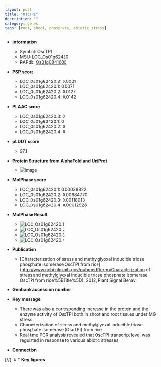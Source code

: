 ```yaml
---
layout: post
title: "OscTPI"
description: ""
category: genes
tags: [root, shoot, phosphate, abiotic stress]
---
```


* **Information**  
    + Symbol: OscTPI  
    + MSU: [LOC_Os01g62420](http://rice.plantbiology.msu.edu/cgi-bin/ORF_infopage.cgi?orf=LOC_Os01g62420)  
    + RAPdb: [Os01g0841600](http://rapdb.dna.affrc.go.jp/viewer/gbrowse_details/irgsp1?name=Os01g0841600)  

* **PSP score**  
    + LOC_Os01g62420.3: 0.0021 
    + LOC_Os01g62420.1: 0.0071 
    + LOC_Os01g62420.2: 0.0127 
    + LOC_Os01g62420.4: 0.0142 

* **PLAAC score**  
    + LOC_Os01g62420.3: 0 
    + LOC_Os01g62420.1: 0 
    + LOC_Os01g62420.2: 0 
    + LOC_Os01g62420.4: 0 

* **pLDDT score**
    + 97.1

* **[Protein Structure from AlphaFold and UniProt](https://www.uniprot.org/uniprotkb/Q8LR75/entry#structure)**
    + ![image](https://ricepsp.github.io/images/Q8/AF-Q8LR75-F1.png)

* **MolPhase score**
    + LOC_Os01g62420.1: 0.00038822
    + LOC_Os01g62420.2: 0.00684770
    + LOC_Os01g62420.3: 0.00118013
    + LOC_Os01g62420.4: 0.00012928

* **MolPhase Result**
    + ![LOC_Os01g62420.1](https://304243504.github.io/Pictures/LOC_Os01g/LOC_Os01g62420.1.png)
    + ![LOC_Os01g62420.2](https://304243504.github.io/Pictures/LOC_Os01g/LOC_Os01g62420.2.png)
    + ![LOC_Os01g62420.3](https://304243504.github.io/Pictures/LOC_Os01g/LOC_Os01g62420.3.png)
    + ![LOC_Os01g62420.4](https://304243504.github.io/Pictures/LOC_Os01g/LOC_Os01g62420.4.png)

* **Publication**  
    + [Characterization of stress and methylglyoxal inducible triose phosphate isomerase OscTPI from rice](http://www.ncbi.nlm.nih.gov/pubmed?term=Characterization of stress and methylglyoxal inducible triose phosphate isomerase OscTPI from rice%5BTitle%5D), 2012, Plant Signal Behav.

* **Genbank accession number**  

* **Key message**  
    + There was also a corresponding increase in the protein and the enzyme activity of OscTPI both in shoot and root tissues under MG stress
    + Characterization of stress and methylglyoxal inducible triose phosphate isomerase (OscTPI) from rice
    + Real time PCR analysis revealed that OscTPI transcript level was regulated in response to various abiotic stresses

* **Connection**  

[//]: # * **Key figures**  


